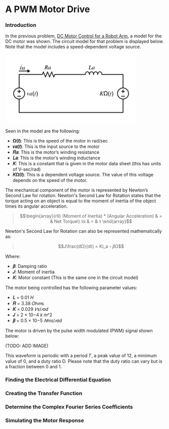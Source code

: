# A PWM Motor Drive
### Introduction
In the previous problem, [DC Motor Control for a Robot Arm](https://github.com/QueenSophiaLo/MATLAB-Circuits-Projects/tree/main/Circuit%20Simulation/DC%20Motor%20Control%20for%20a%20Robot%20Arm), a model for the DC motor was shown.
The circuit model for that problem is displayed below. Note that the model includes a speed-dependent voltage source.

![DCMotorCircuit](https://github.com/QueenSophiaLo/MATLAB-Circuits-Projects/blob/main/Images/DC%20Robot%20Arm%20Motor.png)

Seen in the model are the following:
  * **Ω(𝑡)**: This is the speed of the motor in rad/sec
  * **𝑣𝑎(𝑡)**: This is the input source to the motor
  * **𝑅𝑎**: This is the motor’s winding resistance
  * **𝐿𝑎**: This is the motor’s winding inductance
  * **𝐾**: This is a constant that is given in the motor data sheet (this has units of V-sec/rad)
  * **𝐾Ω(𝑡)**: This is a dependent voltage source. The value of this voltage depends on the speed of the motor.

The mechanical component of the motor is represented by Newton’s Second Law for rotation. Newton's Second Law for Rotation states that the torque acting on an object is equal to the moment of inertia of the object times its angular acceleration.
> $$\begin{array}{rll}
>  	(Moment of Inertia) * (Angular Acceleration)  & = & Net Torque\\
> 	Iα & = & τ
> \end{array}$$

Newton's Second Law for Rotation can also be represented mathematically as:
> $$J\frac{dΩ}{dt} = Ki_a - 𝛽Ω$$

Where:
  * **𝛽**: Damping ratio
  * **𝐽**: Moment of inertia
  * **𝐾**: Motor constant (This is the same one in the circuit model)

The motor being controlled has the following parameter values:
  * **𝐿** = 0.01 𝐻
  * **𝑅** = 3.38 𝑂ℎ𝑚s
  * **𝐾** = 0.029 $𝑉s/𝑟ad$
  * **𝐽** = 2 × 10−4 𝑘 𝑚^2
  * **𝛽** = 0.5 × 10−5 $𝑁ms/𝑟ad$

The motor is driven by the pulse width modulated (PWM) signal shown below:

(TODO: ADD IMAGE)

This waveform is periodic with a period 𝑇, a peak value of 12, a minimum value of 0, and a duty ratio D. 
Please note that the duty ratio can vary but is a fraction between 0 and 1. 

### Finding the Electrical Differential Equation

### Creating the Transfer Function

### Determine the Complex Fourier Series Coefficients

### Simulating the Motor Response

